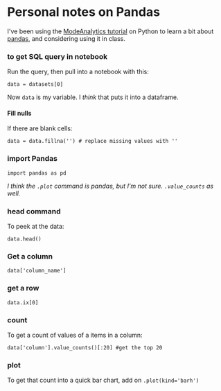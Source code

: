 Personal notes on Pandas
=========================

I've been using the [ModeAnalytics tutorial](https://community.modeanalytics.com/python) on Python to learn a bit about [pandas](https://community.modeanalytics.com/python/libraries/pandas/), and considering using it in class.

### to get SQL query in notebook

Run the query, then pull into a notebook with this:

`data = datasets[0]`

Now `data` is my variable. I *think* that puts it into a dataframe.

#### Fill nulls
If there are blank cells:

`data = data.fillna('') # replace missing values with ''`

### import Pandas

`import pandas as pd`

*I think the `.plot` command is pandas, but I'm not sure. `.value_counts` as well.*

### head command

To peek at the data:

`data.head()`

### Get a column
`data['column_name']`

### get a row

`data.ix[0]`

### count

To get a count of values of a items in a column:

`data['column'].value_counts()[:20] #get the top 20`

### plot

To get that count into a quick bar chart, add on `.plot(kind='barh')`
